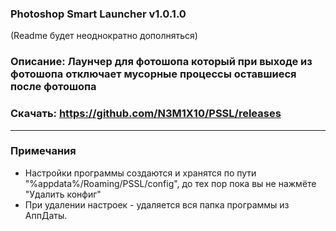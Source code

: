 ### Photoshop Smart Launcher v1.0.1.0
(Readme будет неоднократно дополняться)

### Описание: Лаунчер для фотошопа который при выходе из фотошопа отключает мусорные процессы оставшиеся после фотошопа

### Скачать: https://github.com/N3M1X10/PSSL/releases

-----------------------
### Примечания
- Настройки программы создаются и хранятся по пути "%appdata%/Roaming/PSSL/config", до тех пор пока вы не нажмёте "Удалить конфиг"
- При удалении настроек - удаляется вся папка программы из АппДаты.
